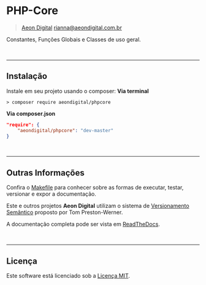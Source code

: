  PHP-Core
==========

> [Aeon Digital](http://aeondigital.com.br)
> rianna@aeondigital.com.br

Constantes, Funções Globais e Classes de uso geral.


&nbsp;
&nbsp;


_______________________________________________________________________________

## Instalação

Instale em seu projeto usando o composer:
**Via terminal**
```shell
> composer require aeondigital/phpcore
```

**Via composer.json**
```json
"require": {
    "aeondigital/phpcore": "dev-master"
}
```


&nbsp;
&nbsp;


_______________________________________________________________________________

## Outras Informações

Confira o [Makefile](Makefile) para conhecer sobre as formas de executar, 
testar, versionar e expor a documentação.

Este e outros projetos **Aeon Digital** utilizam o sistema de [Versionamento
Semântico](https://semver.org/) proposto por Tom Preston-Werner.

A documentação completa pode ser vista em
[ReadTheDocs](https://aeondigital-php-core.readthedocs.io/).


&nbsp;
&nbsp;


_______________________________________________________________________________

## Licença

Este software está licenciado sob a [Licença MIT](LICENSE).
